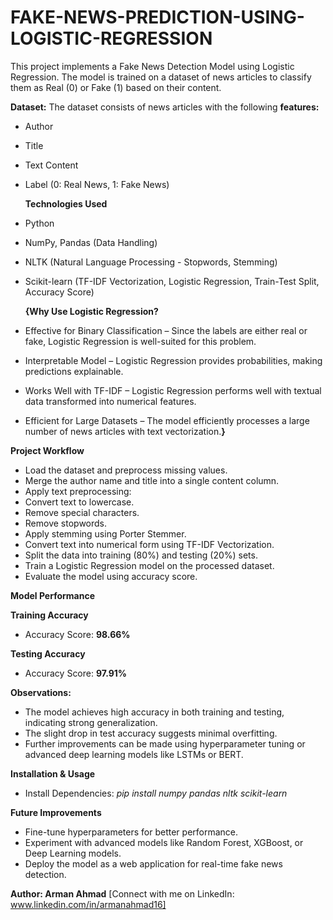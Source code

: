 # FAKE-NEWS-PREDICTION-USING-LOGISTIC-REGRESSION

This project implements a Fake News Detection Model using Logistic Regression. The model is trained on a dataset of news articles to classify them as Real (0) or Fake (1) based on their content.

**Dataset:**
The dataset consists of news articles with the following 
**features:**

* Author
* Title
* Text Content
* Label (0: Real News, 1: Fake News)

  **Technologies Used**
* Python
* NumPy, Pandas (Data Handling)
* NLTK (Natural Language Processing - Stopwords, Stemming)
* Scikit-learn (TF-IDF Vectorization, Logistic Regression, Train-Test Split, Accuracy Score)

   **{Why Use Logistic Regression?**
* Effective for Binary Classification – Since the labels are either real or fake, Logistic Regression is well-suited for this problem.
* Interpretable Model – Logistic Regression provides probabilities, making predictions explainable.
* Works Well with TF-IDF – Logistic Regression performs well with textual data transformed into numerical features.
* Efficient for Large Datasets – The model efficiently processes a large number of news articles with text vectorization.**}**
  
**Project Workflow**
* Load the dataset and preprocess missing values.
* Merge the author name and title into a single content column.
* Apply text preprocessing:
* Convert text to lowercase.
* Remove special characters.
* Remove stopwords.
* Apply stemming using Porter Stemmer.
* Convert text into numerical form using TF-IDF Vectorization.
* Split the data into training (80%) and testing (20%) sets.
* Train a Logistic Regression model on the processed dataset.
* Evaluate the model using accuracy score.

**Model Performance**

**Training Accuracy**
* Accuracy Score: **98.66%**
  
**Testing Accuracy**
* Accuracy Score: **97.91%**

**Observations:**
* The model achieves high accuracy in both training and testing, indicating strong generalization.
* The slight drop in test accuracy suggests minimal overfitting.
* Further improvements can be made using hyperparameter tuning or advanced deep learning models like LSTMs or BERT.
  
**Installation & Usage**
* Install Dependencies: *pip install numpy pandas nltk scikit-learn*

**Future Improvements**
* Fine-tune hyperparameters for better performance.
* Experiment with advanced models like Random Forest, XGBoost, or Deep Learning models.
* Deploy the model as a web application for real-time fake news detection.

**Author: Arman Ahmad**
[Connect with me on LinkedIn: www.linkedin.com/in/armanahmad16]
